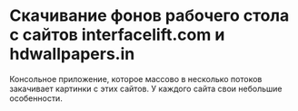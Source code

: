 # Скачивание фонов рабочего стола с сайтов interfacelift.com и hdwallpapers.in
Консольное приложение, которое массово в несколько потоков закачивает картинки с этих сайтов. У каждого сайта свои небольшие особенности.

